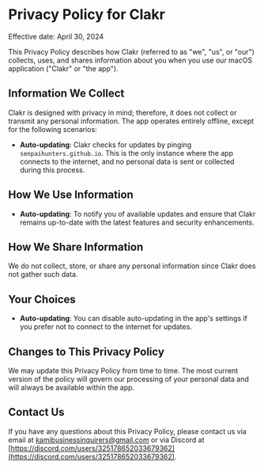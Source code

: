 # Privacy Policy for Clakr

Effective date: April 30, 2024

This Privacy Policy describes how Clakr (referred to as "we", "us", or "our") collects, uses, and shares information about you when you use our macOS application ("Clakr" or "the app").

## Information We Collect

Clakr is designed with privacy in mind; therefore, it does not collect or transmit any personal information. The app operates entirely offline, except for the following scenarios:

- **Auto-updating**: Clakr checks for updates by pinging `senpaihunters.github.io`. This is the only instance where the app connects to the internet, and no personal data is sent or collected during this process.

## How We Use Information

- **Auto-updating**: To notify you of available updates and ensure that Clakr remains up-to-date with the latest features and security enhancements.

## How We Share Information

We do not collect, store, or share any personal information since Clakr does not gather such data.

## Your Choices

- **Auto-updating**: You can disable auto-updating in the app's settings if you prefer not to connect to the internet for updates.

## Changes to This Privacy Policy

We may update this Privacy Policy from time to time. The most current version of the policy will govern our processing of your personal data and will always be available within the app.

## Contact Us

If you have any questions about this Privacy Policy, please contact us via email at kamibusinessinquirers@gmail.com or via Discord at [https://discord.com/users/325178652033679362](https://discord.com/users/325178652033679362).
